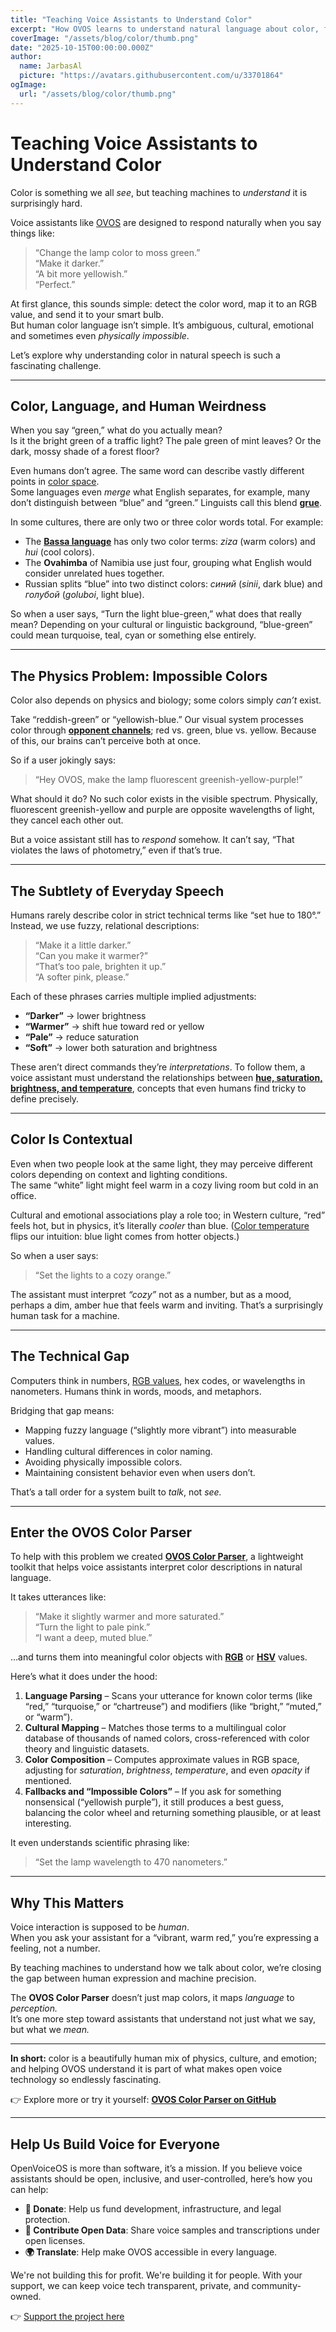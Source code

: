 ```yaml
---
title: "Teaching Voice Assistants to Understand Color"
excerpt: "How OVOS learns to understand natural language about color, from 'moss green' to 'slightly warmer pink'"
coverImage: "/assets/blog/color/thumb.png"
date: "2025-10-15T00:00:00.000Z"
author:
  name: JarbasAl
  picture: "https://avatars.githubusercontent.com/u/33701864"
ogImage:
  url: "/assets/blog/color/thumb.png"
---
```

# Teaching Voice Assistants to Understand Color

Color is something we all *see*, but teaching machines to *understand* it is surprisingly hard.

Voice assistants like [OVOS](https://openvoiceos.org) are designed to respond naturally when you say things like:

> “Change the lamp color to moss green.”  
> “Make it darker.”  
> “A bit more yellowish.”  
> “Perfect.”

At first glance, this sounds simple: detect the color word, map it to an RGB value, and send it to your smart bulb.  
But human color language isn’t simple. It’s ambiguous, cultural, emotional and sometimes even *physically impossible*.

Let’s explore why understanding color in natural speech is such a fascinating challenge.

---

## Color, Language, and Human Weirdness

When you say “green,” what do you actually mean?  
Is it the bright green of a traffic light? The pale green of mint leaves? Or the dark, mossy shade of a forest floor?

Even humans don’t agree. The same word can describe vastly different points in [color space](https://en.wikipedia.org/wiki/Color_space).  
Some languages even *merge* what English separates, for example, many don’t distinguish between “blue” and “green.” Linguists call this blend **[grue](https://en.wikipedia.org/wiki/Blue–green_distinction_in_language)**.

In some cultures, there are only two or three color words total. For example:

- The **[Bassa language](https://en.wikipedia.org/wiki/Bassa_language_(Liberia))** has only two color terms: *ziza* (warm colors) and *hui* (cool colors).
- The **Ovahimba** of Namibia use just four, grouping what English would consider unrelated hues together.
- Russian splits “blue” into two distinct colors: *синий* (*sinii*, dark blue) and *голубой* (*goluboi*, light blue).

So when a user says, “Turn the light blue-green,” what does that really mean? Depending on your cultural or linguistic background, “blue-green” could mean turquoise, teal, cyan or something else entirely.

---

## The Physics Problem: Impossible Colors

Color also depends on physics and biology; some colors simply *can’t* exist.

Take “reddish-green” or “yellowish-blue.” Our visual system processes color through **[opponent channels](https://en.wikipedia.org/wiki/Opponent_process)**; red vs. green, blue vs. yellow. Because of this, our brains can’t perceive both at once.

So if a user jokingly says:

> “Hey OVOS, make the lamp fluorescent greenish-yellow-purple!”

What should it do? No such color exists in the visible spectrum. Physically, fluorescent greenish-yellow and purple are opposite wavelengths of light, they cancel each other out.

But a voice assistant still has to *respond* somehow. It can’t say, “That violates the laws of photometry,” even if that’s true.

---

## The Subtlety of Everyday Speech

Humans rarely describe color in strict technical terms like “set hue to 180°.” Instead, we use fuzzy, relational descriptions:

> “Make it a little darker.”  
> “Can you make it warmer?”  
> “That’s too pale, brighten it up.”  
> “A softer pink, please.”

Each of these phrases carries multiple implied adjustments:

- **“Darker”** → lower brightness  
- **“Warmer”** → shift hue toward red or yellow  
- **“Pale”** → reduce saturation  
- **“Soft”** → lower both saturation and brightness  

These aren’t direct commands they’re *interpretations*. To follow them, a voice assistant must understand the relationships between **[hue, saturation, brightness, and temperature](https://en.wikipedia.org/wiki/HSL_and_HSV)**, concepts that even humans find tricky to define precisely.

---

## Color Is Contextual

Even when two people look at the same light, they may perceive different colors depending on context and lighting conditions.  
The same “white” light might feel warm in a cozy living room but cold in an office.

Cultural and emotional associations play a role too; in Western culture, “red” feels hot, but in physics, it’s literally *cooler* than blue. ([Color temperature](https://en.wikipedia.org/wiki/Color_temperature) flips our intuition: blue light comes from hotter objects.)

So when a user says:

> “Set the lights to a cozy orange.”

The assistant must interpret *“cozy”* not as a number, but as a mood, perhaps a dim, amber hue that feels warm and inviting. That’s a surprisingly human task for a machine.

---

## The Technical Gap

Computers think in numbers, [RGB values](https://en.wikipedia.org/wiki/RGB_color_model), hex codes, or wavelengths in nanometers. Humans think in words, moods, and metaphors.

Bridging that gap means:

- Mapping fuzzy language (“slightly more vibrant”) into measurable values.  
- Handling cultural differences in color naming.  
- Avoiding physically impossible colors.  
- Maintaining consistent behavior even when users don’t.

That’s a tall order for a system built to *talk*, not *see.*

---

## Enter the OVOS Color Parser

To help with this problem we created [**OVOS Color Parser**](https://github.com/OpenVoiceOS/ovos-color-parser), a lightweight toolkit that helps voice assistants interpret color descriptions in natural language.

It takes utterances like:

> “Make it slightly warmer and more saturated.”  
> “Turn the light to pale pink.”  
> “I want a deep, muted blue.”

…and turns them into meaningful color objects with **[RGB](https://en.wikipedia.org/wiki/RGB_color_model)** or **[HSV](https://en.wikipedia.org/wiki/HSL_and_HSV)** values.

Here’s what it does under the hood:

1. **Language Parsing** – Scans your utterance for known color terms (like “red,” “turquoise,” or “chartreuse”) and modifiers (like “bright,” “muted,” or “warm”).  
2. **Cultural Mapping** – Matches those terms to a multilingual color database of thousands of named colors, cross-referenced with color theory and linguistic datasets.  
3. **Color Composition** – Computes approximate values in RGB space, adjusting for *saturation*, *brightness*, *temperature*, and even *opacity* if mentioned.  
4. **Fallbacks and “Impossible Colors”** – If you ask for something nonsensical (“yellowish purple”), it still produces a best guess, balancing the color wheel and returning something plausible, or at least interesting.  

It even understands scientific phrasing like:

> “Set the lamp wavelength to 470 nanometers.”

---

## Why This Matters

Voice interaction is supposed to be *human*.  
When you ask your assistant for a “vibrant, warm red,” you’re expressing a feeling, not a number.

By teaching machines to understand how we talk about color, we’re closing the gap between human expression and machine precision.

The **OVOS Color Parser** doesn’t just map colors, it maps *language* to *perception.*  
It’s one more step toward assistants that understand not just what we say, but what we *mean.*

---

**In short:** color is a beautifully human mix of physics, culture, and emotion; and helping OVOS understand it is part of what makes open voice technology so endlessly fascinating.

👉 Explore more or try it yourself: [**OVOS Color Parser on GitHub**](https://github.com/OpenVoiceOS/ovos-color-parser)

---

## Help Us Build Voice for Everyone

OpenVoiceOS is more than software, it’s a mission. If you believe voice assistants should be open, inclusive, and user-controlled, here’s how you can help:

- **💸 Donate**: Help us fund development, infrastructure, and legal protection.
- **📣 Contribute Open Data**: Share voice samples and transcriptions under open licenses.
- **🌍 Translate**: Help make OVOS accessible in every language.

We're not building this for profit. We're building it for people. With your support, we can keep voice tech transparent, private, and community-owned.

👉 [Support the project here](https://www.openvoiceos.org/contribution)
